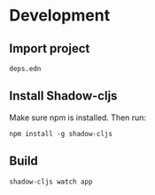 # Development

## Import project 

    deps.edn
 
## Install Shadow-cljs
Make sure npm is installed. Then run:

    npm install -g shadow-cljs

## Build

    shadow-cljs watch app
    
 
